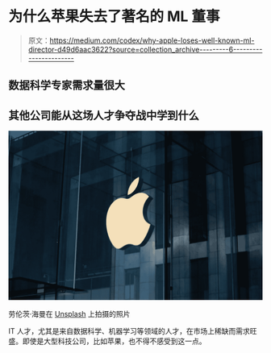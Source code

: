 # 为什么苹果失去了著名的 ML 董事

> 原文：<https://medium.com/codex/why-apple-loses-well-known-ml-director-d49d6aac3622?source=collection_archive---------6----------------------->

## 数据科学专家需求量很大

## 其他公司能从这场人才争夺战中学到什么

![](img/d5d0521f58fd78fb0a8ed5d627e95462.png)

劳伦茨·海曼在 [Unsplash](https://unsplash.com/s/photos/apple?utm_source=unsplash&utm_medium=referral&utm_content=creditCopyText) 上拍摄的照片

IT 人才，尤其是来自数据科学、机器学习等领域的人才，在市场上稀缺而需求旺盛。即使是大型科技公司，比如苹果，也不得不感受到这一点。